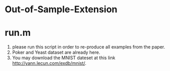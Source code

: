 # Out-of-Sample-Extension

# run.m

1) please run this script in order to re-produce all examples from the paper.
2) Poker and Yeast dataset are already here.
2) You may download the MNIST dateset at this link http://yann.lecun.com/exdb/mnist/.
